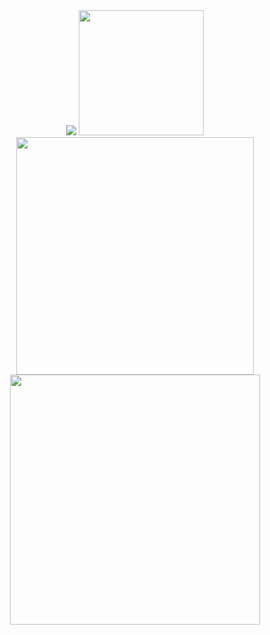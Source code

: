 <div align="center">
	<a href="https://discord.com/users/368399721494216706"><img src="https://lanyard.kyrie25.dev/api/646462656408059914?imgStyle=square" /></a>  
	<a href="https://last.fm/user/theushen"><img src="https://lastfm-recently-played.vercel.app/api?user=theushen&count=3" height=200 /></a>
</div>
<div align="center">
    <a href="https://www.theushen.me">
        <img src="https://github-readme-stats.vercel.app/api?username=TheusHen&theme=vue-dark&show_icons=true&hide_border=true&count_private=true" width="380" style="display: block; margin: 0;" />
    </a>
    <a href="https://www.theushen.me">
        <img src="https://github-readme-streak-stats.herokuapp.com/?user=TheusHen&theme=vue-dark&hide_border=true" width="400" />
    </a>
</div>
